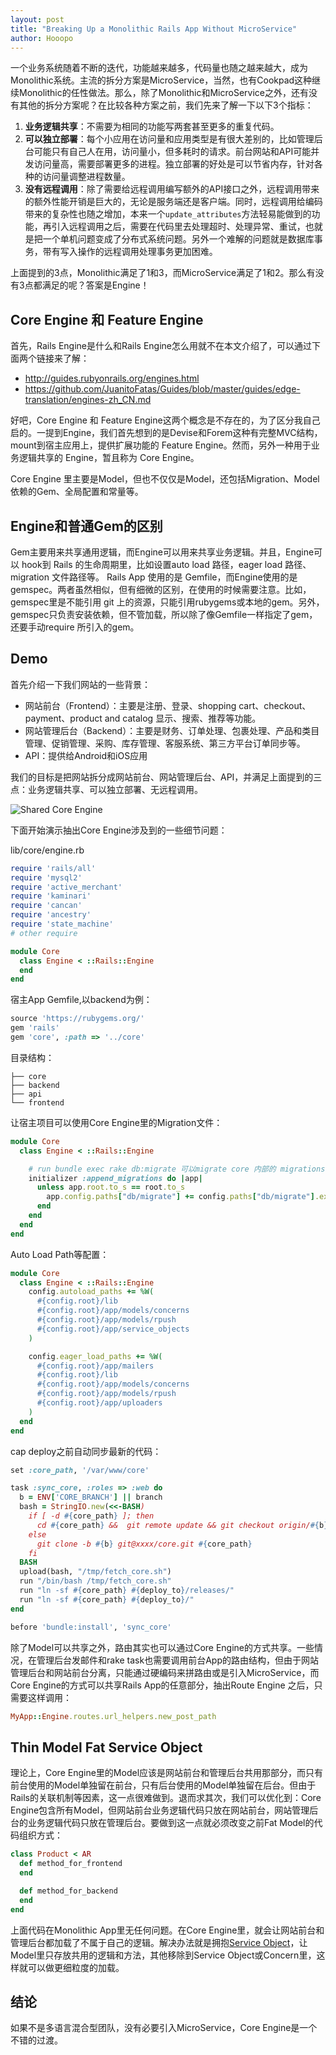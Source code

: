 ```yaml
---
layout: post
title: "Breaking Up a Monolithic Rails App Without MicroService"
author: Hooopo
---
```


一个业务系统随着不断的迭代，功能越来越多，代码量也随之越来越大，成为Monolithic系统。主流的拆分方案是MicroService，当然，也有Cookpad这种继续Monolithic的任性做法。那么，除了Monolithic和MicroService之外，还有没有其他的拆分方案呢？在比较各种方案之前，我们先来了解一下以下3个指标：

1. **业务逻辑共享**：不需要为相同的功能写两套甚至更多的重复代码。
2. **可以独立部署**：每个小应用在访问量和应用类型是有很大差别的，比如管理后台可能只有自己人在用，访问量小，但多耗时的请求。前台网站和API可能并发访问量高，需要部署更多的进程。独立部署的好处是可以节省内存，针对各种的访问量调整进程数量。
3. **没有远程调用**：除了需要给远程调用编写额外的API接口之外，远程调用带来的额外性能开销是巨大的，无论是服务端还是客户端。同时，远程调用给编码带来的复杂性也随之增加，本来一个`update_attributes`方法轻易能做到的功能，再引入远程调用之后，需要在代码里去处理超时、处理异常、重试，也就是把一个单机问题变成了分布式系统问题。另外一个难解的问题就是数据库事务，带有写入操作的远程调用处理事务更加困难。

上面提到的3点，Monolithic满足了1和3，而MicroService满足了1和2。那么有没有3点都满足的呢？答案是Engine！

## Core Engine 和  Feature Engine

首先，Rails Engine是什么和Rails Engine怎么用就不在本文介绍了，可以通过下面两个链接来了解：

* http://guides.rubyonrails.org/engines.html
* https://github.com/JuanitoFatas/Guides/blob/master/guides/edge-translation/engines-zh_CN.md

好吧，Core Engine 和  Feature Engine这两个概念是不存在的，为了区分我自己启的。一提到Engine，我们首先想到的是Devise和Forem这种有完整MVC结构，mount到宿主应用上，提供扩展功能的 Feature Engine。然而，另外一种用于业务逻辑共享的 Engine，暂且称为 Core Engine。

Core Engine 里主要是Model，但也不仅仅是Model，还包括Migration、Model依赖的Gem、全局配置和常量等。

## Engine和普通Gem的区别

Gem主要用来共享通用逻辑，而Engine可以用来共享业务逻辑。并且，Engine可以 hook到 Rails 的生命周期里，比如设置auto load 路径，eager load 路径、migration 文件路径等。
Rails App 使用的是 Gemfile，而Engine使用的是gemspec。两者虽然相似，但有细微的区别，在使用的时候需要注意。比如，gemspec里是不能引用 git 上的资源，只能引用rubygems或本地的gem。另外，gemspec只负责安装依赖，但不管加载，所以除了像Gemfile一样指定了gem，还要手动require 所引入的gem。

## Demo

首先介绍一下我们网站的一些背景：

* 网站前台（Frontend）：主要是注册、登录、shopping cart、checkout、payment、product and catalog 显示、搜索、推荐等功能。
* 网站管理后台（Backend）：主要是财务、订单处理、包裹处理、产品和类目管理、促销管理、采购、库存管理、客服系统、第三方平台订单同步等。
* API：提供给Android和iOS应用

我们的目标是把网站拆分成网站前台、网站管理后台、API，并满足上面提到的三点：业务逻辑共享、可以独立部署、无远程调用。

![Shared Core Engine](https://camo.githubusercontent.com/0f2463acb9375394c91a8a387e34a07337f6840e/687474703a2f2f75706c6f61642d696d616765732e6a69616e7368752e696f2f75706c6f61645f696d616765732f3530352d373932646230313039636431623032332e706e673f696d6167654d6f6772322f6175746f2d6f7269656e742f7374726970253743696d61676556696577322f322f772f31323430)

下面开始演示抽出Core Engine涉及到的一些细节问题：

lib/core/engine.rb

```ruby
require 'rails/all'
require 'mysql2'
require 'active_merchant'
require 'kaminari'
require 'cancan'
require 'ancestry'
require 'state_machine'
# other require

module Core
  class Engine < ::Rails::Engine
  end
end
```
宿主App Gemfile,以backend为例：

```ruby
source 'https://rubygems.org/'
gem 'rails'
gem 'core', :path => '../core'
```

目录结构：

```
├── core
├── backend
├── api
└── frontend
```

 让宿主项目可以使用Core Engine里的Migration文件：

```ruby
module Core
  class Engine < ::Rails::Engine

    # run bundle exec rake db:migrate 可以migrate core 内部的 migrations
    initializer :append_migrations do |app|
      unless app.root.to_s == root.to_s
        app.config.paths["db/migrate"] += config.paths["db/migrate"].expanded
      end
    end
  end
end
```

Auto Load Path等配置：

```ruby
module Core
  class Engine < ::Rails::Engine
    config.autoload_paths += %W(
      #{config.root}/lib
      #{config.root}/app/models/concerns
      #{config.root}/app/models/rpush
      #{config.root}/app/service_objects
    )

    config.eager_load_paths += %W(
      #{config.root}/app/mailers
      #{config.root}/lib
      #{config.root}/app/models/concerns
      #{config.root}/app/models/rpush
      #{config.root}/app/uploaders
    )
  end
end
```

cap deploy之前自动同步最新的代码：

```ruby
set :core_path, '/var/www/core'

task :sync_core, :roles => :web do
  b = ENV['CORE_BRANCH'] || branch
  bash = StringIO.new(<<-BASH)
    if [ -d #{core_path} ]; then
      cd #{core_path} &&  git remote update && git checkout origin/#{b}
    else
      git clone -b #{b} git@xxxx/core.git #{core_path}
    fi
  BASH
  upload(bash, "/tmp/fetch_core.sh")
  run "/bin/bash /tmp/fetch_core.sh"
  run "ln -sf #{core_path} #{deploy_to}/releases/"
  run "ln -sf #{core_path} #{deploy_to}/"
end

before 'bundle:install', 'sync_core'
```

除了Model可以共享之外，路由其实也可以通过Core Engine的方式共享。一些情况，在管理后台发邮件和rake task也需要调用前台App的路由结构，但由于网站管理后台和网站前台分离，只能通过硬编码来拼路由或是引入MicroService，而Core Engine的方式可以共享Rails App的任意部分，抽出Route Engine 之后，只需要这样调用：

```ruby
MyApp::Engine.routes.url_helpers.new_post_path
```

## Thin Model Fat Service Object

理论上，Core Engine里的Model应该是网站前台和管理后台共用那部分，而只有前台使用的Model单独留在前台，只有后台使用的Model单独留在后台。但由于Rails的关联机制等因素，这一点很难做到。退而求其次，我们可以优化到：Core Engine包含所有Model，但网站前台业务逻辑代码只放在网站前台，网站管理后台的业务逻辑代码只放在管理后台。要做到这一点就必须改变之前Fat Model的代码组织方式：

```ruby
class Product < AR
  def method_for_frontend
  end

  def method_for_backend
  end
end
```

上面代码在Monolithic App里无任何问题。在Core Engine里，就会让网站前台和管理后台都加载了不属于自己的逻辑。解决办法就是拥抱[Service Object](https://ruby-china.org/topics/24780)，让Model里只存放共用的逻辑和方法，其他移除到Service Object或Concern里，这样就可以做更细粒度的加载。

## 结论

如果不是多语言混合型团队，没有必要引入MicroService，Core Engine是一个不错的过渡。